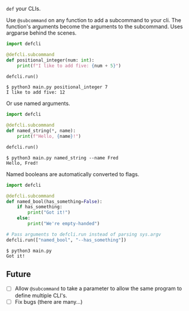 `def` your CLIs.

Use `@subcommand` on any function to add a subcommand to your cli. The
function's arguments become the arguments to the subcommand. Uses argparse
behind the scenes.

```python
import defcli

@defcli.subcommand
def positional_integer(num: int):
    print(f"I like to add five: {num + 5}")

defcli.run()
```

```
$ python3 main.py positional_integer 7
I like to add five: 12
```

Or use named arguments.

```python
import defcli

@defcli.subcommand
def named_string(*, name):
    print(f"Hello, {name}!")

defcli.run()
```

```
$ python3 main.py named_string --name Fred
Hello, Fred!
```

Named booleans are automatically converted to flags.

```python
import defcli

@defcli.subcommand
def named_bool(has_something=False):
    if has_something:
        print("Got it!")
    else:
        print("We're empty-handed")

# Pass arguments to defcli.run instead of parsing sys.argv
defcli.run(["named_bool", "--has_something"])
```

```
$ python3 main.py
Got it!
```

## Future
 - [ ] Allow `@subcommand` to take a parameter to allow the same program to
       define multiple CLI's.
 - [ ] Fix bugs (there are many...)
